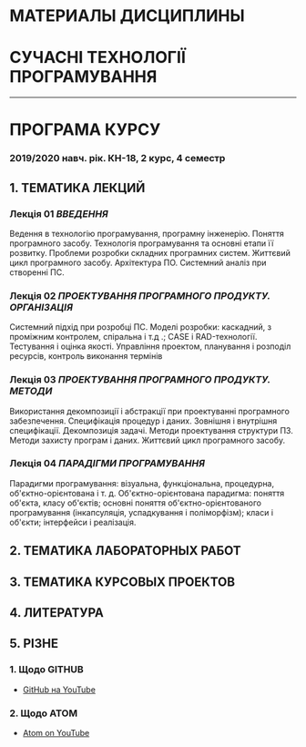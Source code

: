 # **МАТЕРИАЛЫ ДИСЦИПЛИНЫ**
# **СУЧАСНІ ТЕХНОЛОГІЇ ПРОГРАМУВАННЯ**
***
# ПРОГРАМА КУРСУ
### 2019/2020 навч. рік. КН-18, 2 курс, 4 семестр
## 1. ТЕМАТИКА ЛЕКЦИЙ
### **Лекція 01** *ВВЕДЕННЯ*
Ведення в технологію програмування,
програмну інженерію. Поняття програмного засобу.
Технологія програмування та основні етапи її розвитку.
Проблеми розробки складних програмних систем.
Життєвий цикл програмного засобу.
Архітектура ПО. Системний аналіз при створенні ПС.
### **Лекція 02** *ПРОЕКТУВАННЯ ПРОГРАМНОГО ПРОДУКТУ. ОРГАНІЗАЦІЯ*
Системний підхід при розробці ПС.
Моделі розробки: каскадний, з проміжним контролем, спіральна і т.д .;
СASE і RAD-технології. Тестування і оцінка якості.
Управління проектом, планування і розподіл ресурсів,
контроль виконання термінів
### **Лекція 03** *ПРОЕКТУВАННЯ ПРОГРАМНОГО ПРОДУКТУ. МЕТОДИ*
Використання декомпозиції і абстракції при проектуванні програмного забезпечення. Специфікація процедур і даних. Зовнішня і внутрішня специфікації. Декомпозиція задачі. Методи проектування структури ПЗ.
Методи захисту програм і даних. Життєвий цикл програмного засобу.
### **Лекція 04** *ПАРАДІГМИ ПРОГРАМУВАННЯ*
Парадигми програмування: візуальна, функціональна,
процедурна, об'єктно-орієнтована і т. д.
 Об'єктно-орієнтована парадигма: поняття об'єкта, класу об'єктів; основні поняття об'єктно-орієнтованого програмування (інкапсуляція, успадкування і поліморфізм);
класи і об'єкти; інтерфейси і реалізація.
## 2. ТЕМАТИКА ЛАБОРАТОРНЫХ РАБОТ
## 3. ТЕМАТИКА КУРСОВЫХ ПРОЕКТОВ
## 4. ЛИТЕРАТУРА
## 5. РІЗНЕ
### **1. Щодо GITHUB**
- [GitHub на YouTube](Info_GIT/Diff_YouTube.md)
### **2. Щодо ATOM**
- [Atom on YouTube](Info_Atom/Diff_Info.md)

